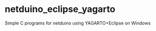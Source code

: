 netduino_eclipse_yagarto
========================

Simple C programs for netduino using YAGARTO+Eclipse on Windows